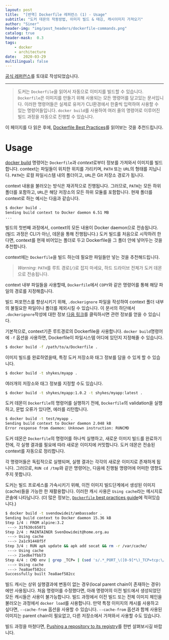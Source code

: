 ```yaml
---
layout: post
title:  "[번역] Dockerfile 레퍼런스 (1) - Usage"
subtitle: "도커 데몬의 작동방법, 이미지 빌드 & 태깅, 캐시이미지 가져오기"
author: "Siner"
header-img: "img/post_headers/dockerfile-commands.png"
catalog: true
header-mask:  0.3
tags:
    - docker
    - architecture
date:   2020-03-29
multilingual: false
---
```


[공식 레퍼런스](https://docs.docker.com/engine/reference/builder/)를 토대로 작성되었습니다.

---

>도커는 `Dockerfile`을 읽어서 자동으로 이미지를 빌드할 수 있습니다.
>`Dockerfile`은 이미지를 만들기 위해 사용되는 모든 명령어를 담고있는 문서입니다.
>이러한 명령어들은 실제로 유저가 CLI환경에서 한줄씩 입력하여 사용할 수 있는 명령어들입니다.
>`docker build`를 사용하여 여러 줄의 명령어로 이루어진 빌드 과정을 자동으로 진행할 수 있습니다.

이 페이지를 다 읽은 후에, [Dockerfile Best Practices](https://docs.docker.com/engine/userguide/eng-image/dockerfile_best-practices/)를 읽어보는 것을 추천드립니다.

# Usage
[docker build](https://docs.docker.com/engine/reference/commandline/build/) 명령어는 `Dockerfile`과 *context*로부터 정보를 가져와서 이미지를 빌드합니다. context는 파일들이 위치한 위치를 가리키며, `PATH` 또는 `URL`의 형태를 지닙니다.
`PATH`는 로컬 파일시스템 내의 폴더이고, `URL`은 Git 저장소 경로가 됩니다.

context 내용을 불러오는 방식은 재귀적으로 진행됩니다. 그러므로, `PATH`는 모든 하위 폴더를 포함하고, `URL`은 해당 저장소의 모든 하위 모듈를 포함합니다.
현재 폴더를 context로 하는 예시는 다음과 같습니다.
```bash
$ docker build .
Sending build context to Docker daemon 6.51 MB
...
``` 

빌드의 첫번째 과정에서, context의 모든 내용이 Docker daemon으로 전송됩니다. (빌드 과정은 CLI가 아닌, 데몬을 통해 진행됩니다.)
도커 빌드를 처음으로 시작하려 한다면, context를 현재 비어있는 폴더로 두고 Dockerfile을 그 폴더 안에 넣어두는 것을 추천합니다.

context에는 `Dockerfile`을 빌드 하는데 필요한 파일들만 넣는 것을 추천해드립니다.

> *Warning*: `PATH`를 루트 경로(`/`)로 잡지 마세요, 하드 드라이브 전체가 도커 데몬으로 전송됩니다.

context 내부 파일들을 사용할때, `Dockerfile`에서 `COPY`와 같은 명령어를 통해 해당 파일의 경로를 지정해줍니다. 

빌드 퍼포먼스를 향상시키기 위해, `.dockerignore` 파일을 작성하여 context 폴더 내부의 불필요한 파일이나 폴더를 제외시킬 수 있습니다.
이 문서의 하단에서 `.dockerignore`작성에 대한 정보  [다음 링크](https://docs.docker.com/engine/reference/builder/#dockerignore-file)를 클릭하시면 관련 정보를 얻을 수 있습니다. 

기본적으로, context기준 루트경로의 Dockerfile을 사용합니다. `docker build`명령어에 `-f` 옵션을 사용하면, Dockerfile이 파일시스템 어디에 있던지 지정해줄 수 있습니다.  

```bash
$ docker build -f /path/to/a/Dockerfile . 
```

이미지 빌드를 완료하였을때, 특정 도커 저장소와 태그 정보를 담을 수 있게 할 수 있습니다.

```bash
$ docker build -t shykes/myapp .
```

여러개의 저장소와 태그 정보를 지정할 수도 있습니다.
```bash
$ docker build -t shykes/myapp:1.0.2 -t shykes/myapp:latest .
```

도커 데몬이 `Dockerfile`의 명령어를 실행하기 전에, `Dockerfile`의 validation을 실행하고, 문법 오류가 있다면, 에러를 리턴합니다.
```bash
$ docker build -t test/myapp .
Sending build context to Docker daemon 2.048 kB
Error response from daemon: Unknown instruction: RUNCMD
```

도커 데몬은 `Dockerfile`의 명령어를 하나씩 실행하고, 새로운 이미지 빌드를 완료하기 전에, 각 실행 결과를 필요에 따라 새로운 이미지에 커밋합니다. 도커 데몬은 전송된 context를 자동으로 정리합니다.

각 명령어들은 독립적으로 실행되며, 실행 결과는 각각의 새로운 이미지로 존재하게 됩니다. 그러므로, `RUN cd /tmp`와 같은 명령어는, 다음에 진행될 명령어에 어떠한 영향도 주지 못합니다.

도커는 빌드 프로세스를 가속시키기 위해, 이전 이미지 빌드단계에서 생성된 이미지(cache)들을 가능한 한 재활용합니다. 이러한 캐시 사용은 `Using cache`라는 메시지로 콘솔에 나타납니다. 
(더 많은 정보는, [`Dockerfile` best practices guide](https://docs.docker.com/engine/userguide/eng-image/dockerfile_best-practices/)에 적혀있습니다.)

```bash
$ docker build -t svendowideit/ambassador .
Sending build context to Docker daemon 15.36 kB
Step 1/4 : FROM alpine:3.2
 ---> 31f630c65071
Step 2/4 : MAINTAINER SvenDowideit@home.org.au
 ---> Using cache
 ---> 2a1c91448f5f
Step 3/4 : RUN apk update && apk add socat && rm -r /var/cache/
 ---> Using cache
 ---> 21ed6e7fbb73
Step 4/4 : CMD env | grep _TCP= | (sed 's/.*_PORT_\([0-9]*\)_TCP=tcp:\/\/\(.*\):\(.*\)/socat -t 100000000 TCP4-LISTEN:\1,fork,reuseaddr TCP4:\2:\3 \&/' && echo wait) | sh
 ---> Using cache
 ---> 7ea8aef582cc
Successfully built 7ea8aef582cc
```

빌드 캐시는 상위 실행결과에 변동이 없는 경우(local parent chain이 존재하는 경우)에만 사용됩니다. 처음 명령어를 수정했다면, 아래 명령어의 이전 빌드에서 생성되었던 모든 캐시들은 사용이 불가능합니다.
빌드 과정에서 이전 빌드 또는 전체 이미지 체인을 불러오는 과정에서 `docker load`를 사용합니다. 만약 특정 이미지의 캐시를 사용하고 싶다면, `--cache-from` 옵션을 사용할 수 있습니다. `--cache-from` 옵션과 함께 사용된 이미지는 parent chain이 필요없고, 다른 저장소에서 가져와서 사용할 수도 있습니다.

빌드 과정을 마쳤다면, [Pushing a repository to its registry](https://docs.docker.com/engine/tutorials/dockerrepos/#/contributing-to-docker-hub)를 한번 살펴보시길 바랍니다.
